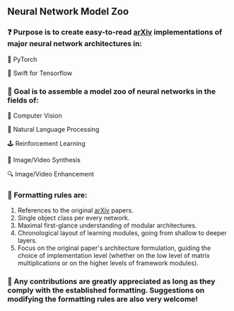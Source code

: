## Neural Network Model Zoo

### :question: Purpose is to create easy-to-read [arXiv](https://arxiv.org/) implementations of major neural network architectures in:

:dragon: PyTorch

:eagle: Swift for Tensorflow

### :dart: Goal is to assemble a model zoo of neural networks in the fields of:

:eyes: Computer Vision

:speech_balloon: Natural Language Processing

:joystick: Reinforcement Learning

:art: Image/Video Synthesis

:mag: Image/Video Enhancement

### :straight_ruler: Formatting rules are:

1. References to the original [arXiv](https://arxiv.org/) papers.
2. Single object class per every network.
3. Maximal first-glance understanding of modular architectures.
4. Chronological layout of learning modules, going from shallow to deeper layers.
5. Focus on the original paper's architecture formulation, guiding the choice of implementation level (whether on the low level of matrix multiplications or on the higher levels of framework modules).

### :monocle_face: Any contributions are greatly appreciated as long as they comply with the established formatting. Suggestions on modifying the formatting rules are also very welcome!
